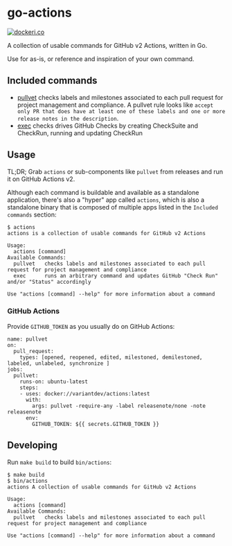 # go-actions

[![dockeri.co](https://dockeri.co/image/variantdev/actions)](https://hub.docker.com/r/variantdev/actions)

A collection of usable commands for GitHub v2 Actions, written in Go. 

Use for as-is, or reference and inspiration of your own command.

## Included commands

- [pullvet](https://github.com/variantdev/go-actions/tree/master/cmd/pullvet) checks labels and milestones associated to each pull request for project management and compliance.
   A pullvet rule looks like `accept only PR that does have at least one of these labels and one or more release notes in the description`.
- [exec](https://github.com/variantdev/go-actions/tree/master/cmd/xec) checks	drives GitHub Checks by creating CheckSuite and CheckRun, running and updating CheckRun

## Usage

TL;DR; Grab `actions` or sub-components like `pullvet` from releases and run it on GitHub Actions v2.

Although each command is buildable and available as a standalone application, there's also a "hyper" app called 
`actions`, which is also a standalone binary that is composed of multiple apps listed in the `Included commands` section:

```
$ actions
actions is a collection of usable commands for GitHub v2 Actions

Usage:
  actions [command]
Available Commands:
  pullvet	checks labels and milestones associated to each pull request for project management and compliance
  exec      runs an arbitrary command and updates GitHub "Check Run" and/or "Status" accordingly

Use "actions [command] --help" for more information about a command
```

### GitHub Actions

Provide `GITHUB_TOKEN` as you usually do on GitHub Actions:

```
name: pullvet
on:
  pull_request:
    types: [opened, reopened, edited, milestoned, demilestoned, labeled, unlabeled, synchronize ]
jobs:
  pullvet:
    runs-on: ubuntu-latest
    steps:
    - uses: docker://variantdev/actions:latest
      with:
        args: pullvet -require-any -label releasenote/none -note releasenote
      env:
        GITHUB_TOKEN: ${{ secrets.GITHUB_TOKEN }}
```

## Developing

Run `make build` to build `bin/actions`:

```
$ make build
$ bin/actions
actions A collection of usable commands for GitHub v2 Actions

Usage:
  actions [command]
Available Commands:
  pullvet	checks labels and milestones associated to each pull request for project management and compliance

Use "actions [command] --help" for more information about a command
```
